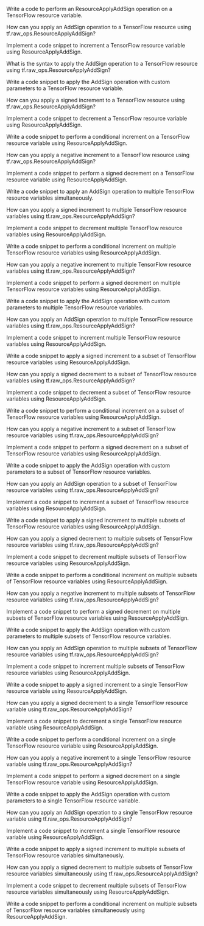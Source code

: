 Write a code to perform an ResourceApplyAddSign operation on a TensorFlow resource variable.

How can you apply an AddSign operation to a TensorFlow resource using tf.raw_ops.ResourceApplyAddSign?

Implement a code snippet to increment a TensorFlow resource variable using ResourceApplyAddSign.

What is the syntax to apply the AddSign operation to a TensorFlow resource using tf.raw_ops.ResourceApplyAddSign?

Write a code snippet to apply the AddSign operation with custom parameters to a TensorFlow resource variable.

How can you apply a signed increment to a TensorFlow resource using tf.raw_ops.ResourceApplyAddSign?

Implement a code snippet to decrement a TensorFlow resource variable using ResourceApplyAddSign.

Write a code snippet to perform a conditional increment on a TensorFlow resource variable using ResourceApplyAddSign.

How can you apply a negative increment to a TensorFlow resource using tf.raw_ops.ResourceApplyAddSign?

Implement a code snippet to perform a signed decrement on a TensorFlow resource variable using ResourceApplyAddSign.

Write a code snippet to apply an AddSign operation to multiple TensorFlow resource variables simultaneously.

How can you apply a signed increment to multiple TensorFlow resource variables using tf.raw_ops.ResourceApplyAddSign?

Implement a code snippet to decrement multiple TensorFlow resource variables using ResourceApplyAddSign.

Write a code snippet to perform a conditional increment on multiple TensorFlow resource variables using ResourceApplyAddSign.

How can you apply a negative increment to multiple TensorFlow resource variables using tf.raw_ops.ResourceApplyAddSign?

Implement a code snippet to perform a signed decrement on multiple TensorFlow resource variables using ResourceApplyAddSign.

Write a code snippet to apply the AddSign operation with custom parameters to multiple TensorFlow resource variables.

How can you apply an AddSign operation to multiple TensorFlow resource variables using tf.raw_ops.ResourceApplyAddSign?

Implement a code snippet to increment multiple TensorFlow resource variables using ResourceApplyAddSign.

Write a code snippet to apply a signed increment to a subset of TensorFlow resource variables using ResourceApplyAddSign.

How can you apply a signed decrement to a subset of TensorFlow resource variables using tf.raw_ops.ResourceApplyAddSign?

Implement a code snippet to decrement a subset of TensorFlow resource variables using ResourceApplyAddSign.

Write a code snippet to perform a conditional increment on a subset of TensorFlow resource variables using ResourceApplyAddSign.

How can you apply a negative increment to a subset of TensorFlow resource variables using tf.raw_ops.ResourceApplyAddSign?

Implement a code snippet to perform a signed decrement on a subset of TensorFlow resource variables using ResourceApplyAddSign.

Write a code snippet to apply the AddSign operation with custom parameters to a subset of TensorFlow resource variables.

How can you apply an AddSign operation to a subset of TensorFlow resource variables using tf.raw_ops.ResourceApplyAddSign?

Implement a code snippet to increment a subset of TensorFlow resource variables using ResourceApplyAddSign.

Write a code snippet to apply a signed increment to multiple subsets of TensorFlow resource variables using ResourceApplyAddSign.

How can you apply a signed decrement to multiple subsets of TensorFlow resource variables using tf.raw_ops.ResourceApplyAddSign?

Implement a code snippet to decrement multiple subsets of TensorFlow resource variables using ResourceApplyAddSign.

Write a code snippet to perform a conditional increment on multiple subsets of TensorFlow resource variables using ResourceApplyAddSign.

How can you apply a negative increment to multiple subsets of TensorFlow resource variables using tf.raw_ops.ResourceApplyAddSign?

Implement a code snippet to perform a signed decrement on multiple subsets of TensorFlow resource variables using ResourceApplyAddSign.

Write a code snippet to apply the AddSign operation with custom parameters to multiple subsets of TensorFlow resource variables.

How can you apply an AddSign operation to multiple subsets of TensorFlow resource variables using tf.raw_ops.ResourceApplyAddSign?

Implement a code snippet to increment multiple subsets of TensorFlow resource variables using ResourceApplyAddSign.

Write a code snippet to apply a signed increment to a single TensorFlow resource variable using ResourceApplyAddSign.

How can you apply a signed decrement to a single TensorFlow resource variable using tf.raw_ops.ResourceApplyAddSign?

Implement a code snippet to decrement a single TensorFlow resource variable using ResourceApplyAddSign.

Write a code snippet to perform a conditional increment on a single TensorFlow resource variable using ResourceApplyAddSign.

How can you apply a negative increment to a single TensorFlow resource variable using tf.raw_ops.ResourceApplyAddSign?

Implement a code snippet to perform a signed decrement on a single TensorFlow resource variable using ResourceApplyAddSign.

Write a code snippet to apply the AddSign operation with custom parameters to a single TensorFlow resource variable.

How can you apply an AddSign operation to a single TensorFlow resource variable using tf.raw_ops.ResourceApplyAddSign?

Implement a code snippet to increment a single TensorFlow resource variable using ResourceApplyAddSign.

Write a code snippet to apply a signed increment to multiple subsets of TensorFlow resource variables simultaneously.

How can you apply a signed decrement to multiple subsets of TensorFlow resource variables simultaneously using tf.raw_ops.ResourceApplyAddSign?

Implement a code snippet to decrement multiple subsets of TensorFlow resource variables simultaneously using ResourceApplyAddSign.

Write a code snippet to perform a conditional increment on multiple subsets of TensorFlow resource variables simultaneously using ResourceApplyAddSign.